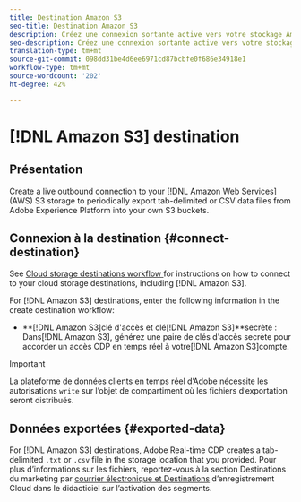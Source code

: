 ```yaml
---
title: Destination Amazon S3
seo-title: Destination Amazon S3
description: Créez une connexion sortante active vers votre stockage Amazon Web Services (AWS) S3 pour exporter régulièrement des fichiers de données CSV ou séparés par des tabulations depuis Adobe Experience Platform vers vos propres compartiments S3.
seo-description: Créez une connexion sortante active vers votre stockage Amazon Web Services (AWS) S3 pour exporter régulièrement des fichiers de données CSV ou séparés par des tabulations depuis Adobe Experience Platform vers vos propres compartiments S3.
translation-type: tm+mt
source-git-commit: 098dd31be4d6ee6971cd87bcbfe0f686e34918e1
workflow-type: tm+mt
source-wordcount: '202'
ht-degree: 42%

---
```



# [!DNL Amazon S3] destination

## Présentation

Create a live outbound connection to your [!DNL Amazon Web Services] (AWS) S3 storage to periodically export tab-delimited or CSV data files from Adobe Experience Platform into your own S3 buckets.

## Connexion à la destination {#connect-destination}

See [Cloud storage destinations workflow ](/help/rtcdp/destinations/cloud-storage-destinations-workflow.md)for instructions on how to connect to your cloud storage destinations, including [!DNL Amazon S3].

For [!DNL Amazon S3] destinations, enter the following information in the create destination workflow:

* **[!DNL Amazon S3]clé d&#39;accès et clé[!DNL Amazon S3]**secrète : Dans[!DNL Amazon S3], générez une paire de clés d&#39;accès secrète pour accorder un accès CDP en temps réel à votre[!DNL Amazon S3]compte.

>[!IMPORTANT]
>
>La plateforme de données clients en temps réel d’Adobe nécessite les autorisations `write` sur l’objet de compartiment où les fichiers d’exportation seront distribués.

## Données exportées {#exported-data}

For [!DNL Amazon S3] destinations, Adobe Real-time CDP creates a tab-delimited `.txt` or `.csv` file in the storage location that you provided. Pour plus d’informations sur les fichiers, reportez-vous à la section Destinations du marketing par [courrier électronique et Destinations](/help/rtcdp/destinations/activate-destinations.md#esp-and-cloud-storage) d’enregistrement Cloud dans le didacticiel sur l’activation des segments.

<!--

Expect a new file to be created in your storage location every day. The file format is:

`amazon-s3_segment<segmentID>_<timestamp-yyyymmddhhmmss>.csv`

```
amazon-s3_segment12341e18-abcd-49c2-836d-123c88e76c39_20200408061804.csv
amazon-s3_segment12341e18-abcd-49c2-836d-123c88e76c39_20200409052200.csv
amazon-s3_segment12341e18-abcd-49c2-836d-123c88e76c39_20200410061130.csv
```

The presence of these files in your storage location is confirmation of successful activation. To understand how the exported files are structured, you can [download a sample .csv file](/help/rtcdp/destinations/assets/sample_export_file_segment12341e18-abcd-49c2-836d-123c88e76c39_20200408061804.csv). This sample file includes the profile attributes `person.firstname`, `person.lastname`, `person.gender`, `person.birthyear`, and `personalEmail.address`.

-->
